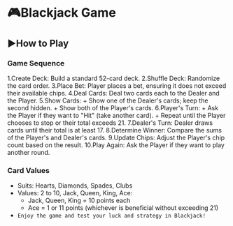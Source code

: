 # 🎮Blackjack Game
## ▶️How to Play
### Game Sequence

1.Create Deck: Build a standard 52-card deck.
2.Shuffle Deck: Randomize the card order.
3.Place Bet: Player places a bet, ensuring it does not exceed their available chips.
4.Deal Cards: Deal two cards each to the Dealer and the Player.
5.Show Cards:
    + Show one of the Dealer's cards; keep the second hidden.
    + Show both of the Player's cards.
6.Player's Turn:
    + Ask the Player if they want to "Hit" (take another card).
    + Repeat until the Player chooses to stop or their total exceeds 21.
7.Dealer's Turn: Dealer draws cards until their total is at least 17.
8.Determine Winner: Compare the sums of the Player's and Dealer's cards.
9.Update Chips: Adjust the Player's chip count based on the result.
10.Play Again: Ask the Player if they want to play another round.
### Card Values
- Suits: Hearts, Diamonds, Spades, Clubs
- Values: 2 to 10, Jack, Queen, King, Ace:
   + Jack, Queen, King = 10 points each
   + Ace = 1 or 11 points (whichever is beneficial without exceeding 21)
- `Enjoy the game and test your luck and strategy in Blackjack!`
